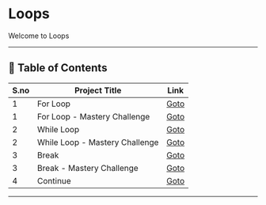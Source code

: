 # Loops

Welcome to Loops

---

## 📅 Table of Contents

| S.no | Project Title                  | Link                                              |
|------|--------------------------------|---------------------------------------------------|
| 1    | For Loop                       | [Goto](1_for_loop/README.md)                      |
| 1    | For Loop - Mastery Challenge   | [Goto](1_for_loop/mastery_challenge/README.md)    |
| 2    | While Loop                     | [Goto](2_while_loop/README.md)                    |
| 2    | While Loop - Mastery Challenge | [Goto](2_while_loop/mastery_challenge/README.md)  |
| 3    | Break                          | [Goto](3_break/README.md)                         |
| 3    | Break - Mastery Challenge      | [Goto](3_break/mastery_challenge/README.md)       |
| 4    | Continue                       | [Goto](4_continue/README.md)                      |





---

